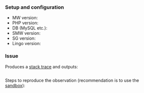 ### Setup and configuration

- MW version:
- PHP version:
- DB (MySQL etc.):
- SMW version:
- SG version:
- Lingo version:

### Issue

Produces a [stack trace](https://www.semantic-mediawiki.org/wiki/Help:Identifying_bugs) and outputs:

```
```

Steps to reproduce the observation (recommendation is to use the [sandbox](https://sandbox.semantic-mediawiki.org)):
